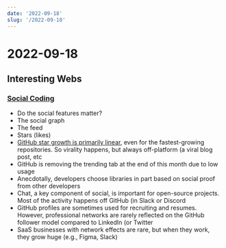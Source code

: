 ```yaml
---
date: '2022-09-18'
slug: '/2022-09-18'
---
```


# 2022-09-18

## Interesting Webs

### [Social Coding](https://matt-rickard.ghost.io/social-coding/)

- Do the social features matter?
- The social graph
- The feed
- Stars (likes)
- [GitHub star growth is primarily linear](https://matt-rickard.com/linear-github-star-growth), even for the fastest-growing repositories. So virality happens, but always off-platform (a viral blog post, etc
- GitHub is removing the trending tab at the end of this month due to low usage
- Anecdotally, developers choose libraries in part based on social proof from other developers
- Chat, a key component of social, is important for open-source projects. Most of the activity happens off GitHub (in Slack or Discord
- GitHub profiles are sometimes used for recruiting and resumes. However, professional networks are rarely reflected on the GitHub follower model compared to LinkedIn (or Twitter
- SaaS businesses with network effects are rare, but when they work, they grow huge (e.g., Figma, Slack)
